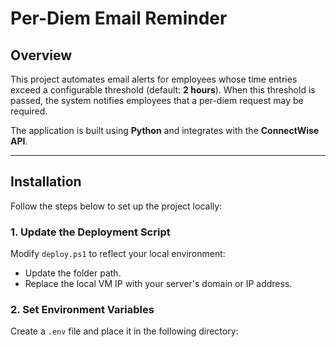 # Per-Diem Email Reminder

## Overview

This project automates email alerts for employees whose time entries exceed a configurable threshold (default: **2 hours**). When this threshold is passed, the system notifies employees that a per-diem request may be required.

The application is built using **Python** and integrates with the **ConnectWise API**.

---

## Installation

Follow the steps below to set up the project locally:

### 1. Update the Deployment Script

Modify `deploy.ps1` to reflect your local environment:

- Update the folder path.
- Replace the local VM IP with your server's domain or IP address.

### 2. Set Environment Variables

Create a `.env` file and place it in the following directory:


